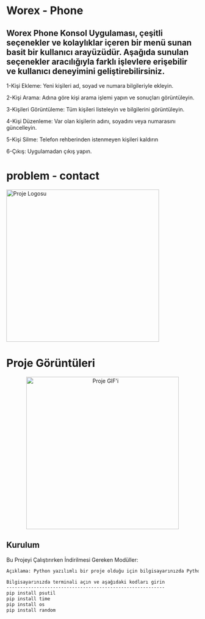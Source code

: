 <!-- Başlık -->
# Worex - Phone
<!-- Kısa Açıklama -->
Worex Phone Konsol Uygulaması, çeşitli seçenekler ve kolaylıklar içeren bir menü sunan basit bir kullanıcı arayüzüdür. Aşağıda sunulan seçenekler aracılığıyla farklı işlevlere erişebilir ve kullanıcı deneyimini geliştirebilirsiniz.
-------------------------------------------------------------------
1-Kişi Ekleme: Yeni kişileri ad, soyad ve numara bilgileriyle ekleyin.

2-Kişi Arama: Adına göre kişi arama işlemi yapın ve sonuçları görüntüleyin.

3-Kişileri Görüntüleme: Tüm kişileri listeleyin ve bilgilerini görüntüleyin.

4-Kişi Düzenleme: Var olan kişilerin adını, soyadını veya numarasını güncelleyin.

5-Kişi Silme: Telefon rehberinden istenmeyen kişileri kaldırın

6-Çıkış: Uygulamadan çıkış yapın.

# problem - contact
<p align="left">
  <img src="https://i.hizliresim.com/oizit5v.png" alt="Proje Logosu" width="400">
</p>

#         Proje Görüntüleri
<p align="center">
  <img src="https://s13.gifyu.com/images/SjKFv.gif" alt="Proje GIF'i" width="400">
</p>


<!-- Kurulum -->
## Kurulum

Bu Projeyi Çalıştırırken İndirilmesi Gereken Modüller:

```bash
Açıklama: Python yazılımlı bir proje olduğu için bilgisayarınızda Python yüklü olması lazım.

Bilgisayarınızda terminali açın ve aşağıdaki kodları girin
----------------------------------------------------------
pip install psutil
pip install time
pip install os
pip install random

